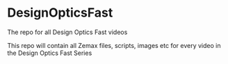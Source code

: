 # DesignOpticsFast
The repo for all Design Optics Fast videos

This repo will contain all Zemax files, scripts, images etc for every video in the Design Optics Fast Series
